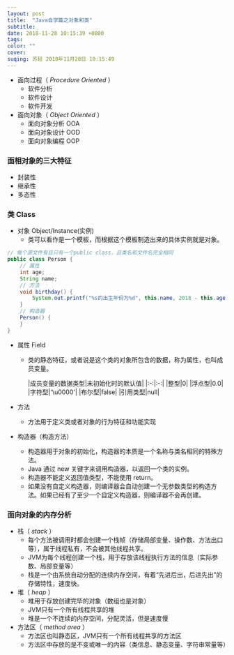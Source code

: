 ```yaml
---
layout: post
title:  "Java自学篇之对象和类"
subtitle:
date: 2018-11-28 10:15:39 +0800
tags:
color: ""
cover:
suqing: 苏轻 2018年11月28日 10:15:49
---
```


- 面向过程（ *Procedure Oriented* ）
  - 软件分析
  - 软件设计
  - 软件开发
- 面向对象（ *Object Oriented* ）
  - 面向对象分析 OOA
  - 面向对象设计 OOD
  - 面向对象编程 OOP

### 面相对象的三大特征
  - 封装性
  - 继承性
  - 多态性

### 类 Class
- 对象 Object/Instance(实例)
  - 类可以看作是一个模板，而根据这个模板制造出来的具体实例就是对象。

```java
// 每个源文件有且只有一个public class，且类名和文件名完全相同
public class Person {
    // 属性
    int age;
    String name;
    // 方法
    void birthday() {
        System.out.printf("%s的出生年份为%d", this.name, 2018 - this.age);
    }
    // 构造器
    Person() {
    }
}
```

- 属性 Field
  - 类的静态特征，或者说是这个类的对象所包含的数据，称为属性，也叫成员变量。

    |成员变量的数据类型|未初始化时的默认值|
|:-:|:-:|
|整型|0|
|浮点型|0.0|
|字符型|'\u0000'|
|布尔型|false|
|引用类型|null|

- 方法
  - 方法用于定义类或者对象的行为特征和功能实现

- 构造器（构造方法）
  - 构造器用于对象的初始化，构造器的本质是一个名称与类名相同的特殊方法。
  - Java 通过 new 关键字来调用构造器，以返回一个类的实例。
  - 构造器不能定义返回值类型，不能使用 return。
  - 如果没有自定义构造器，则编译器会自动创建一个无参数类型的构造方法。如果已经有了至少一个自定义构造器，则编译器不会再创建。

### 面向对象的内存分析

- 栈（ *stack* ）
  - 每个方法被调用时都会创建一个栈帧（存储局部变量、操作数、方法出口等），属于线程私有，不会被其他线程共享。
  - JVM为每个线程创建一个栈，用于存放该线程执行方法的信息（实际参数、局部变量等）
  - 栈是一个由系统自动分配的连续内存空间，有着“先进后出，后进先出”的存储特性，速度快。
- 堆（ *heap* ）
  - 堆用于存放创建完毕的对象（数组也是对象）
  - JVM只有一个所有线程共享的堆
  - 堆是一个不连续的内存空间，分配灵活，但是速度慢
- 方法区（ *method area* ）
  - 方法区也叫静态区，JVM只有一个所有线程共享的方法区
  - 方法区中存放的是不变或唯一的内容（类信息、静态变量、字符串常量等）


















